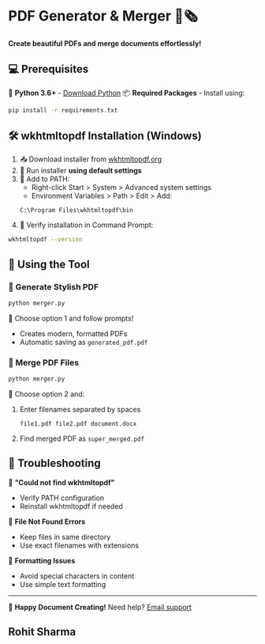 # PDF Generator & Merger 📖🗞️

**Create beautiful PDFs and merge documents effortlessly!**

## 💻 Prerequisites

🧩 **Python 3.6+** - [Download Python](https://www.python.org/downloads/)
📦 **Required Packages** - Install using:
```bash
pip install -r requirements.txt
```

## 🛠️ wkhtmltopdf Installation (Windows)
1. 📥 Download installer from [wkhtmltopdf.org](https://wkhtmltopdf.org/downloads.html)
2. 📁 Run installer **using default settings**
3. 📍 Add to PATH:
   - Right-click Start > System > Advanced system settings
   - Environment Variables > Path > Edit > Add:
   ```
   C:\Program Files\wkhtmltopdf\bin
   ```
4. 🂯 Verify installation in Command Prompt:
```bash
wkhtmltopdf --version
```

## 🎨 Using the Tool

### 🌟 Generate Stylish PDF
```bash
python merger.py
```
📝 Choose option 1 and follow prompts!
- Creates modern, formatted PDFs
- Automatic saving as `generated_pdf.pdf`

### 🔭 Merge PDF Files
```bash
python merger.py
```
📝 Choose option 2 and:
1. Enter filenames separated by spaces
   ```
   file1.pdf file2.pdf document.docx
   ```
2. Find merged PDF as `super_merged.pdf`

## 🚨 Troubleshooting

🔴 **"Could not find wkhtmltopdf"**
- Verify PATH configuration
- Reinstall wkhtmltopdf if needed

🔴 **File Not Found Errors**
- Keep files in same directory
- Use exact filenames with extensions

🔴 **Formatting Issues**
- Avoid special characters in content
- Use simple text formatting

---
🎉 **Happy Document Creating!** Need help? [Email support](leviathan_rohit@proton.me)

## Rohit Sharma
<!-- Created By Rohit Sharma -->